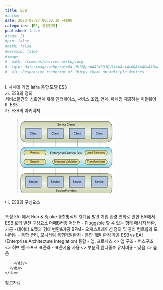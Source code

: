 ```yaml
---
title: ESB
#author: 
date: 2023-09-27 00:00:10 +0800
categories: [PE, 경영전략]
published: false
#tags: []
#pin: false
#math: false
#mermaid: false
#image:
#  path: /commons/devices-mockup.png
#  lqip: data:image/webp;base64,UklGRpoAAABXRUJQVlA4WAoAAAAQAAAADwAABwAAQUxQSDIAAAARL0AmbZurmr57yyIiqE8oiG0bejIYEQTgqiDA9vqnsUSI6H+oAERp2HZ65qP/VIAWAFZQOCBCAAAA8AEAnQEqEAAIAAVAfCWkAALp8sF8rgRgAP7o9FDvMCkMde9PK7euH5M1m6VWoDXf2FkP3BqV0ZYbO6NA/VFIAAAA
#  alt: Responsive rendering of Chirpy theme on multiple devices.
---
```


<div class="post-wrap">
  <div class="para">
    <div class="para-title">
      I. 차세대 기업 Infra 통합 모델 ESB
    </div>
    <div class="para-cntnt">
      <div class="para">
        <div class="para-title">
          가. ESB의 정의
        </div>
        <div class="para-cntnt">
            서비스들간의 상호연계 위해 인터페이스, 서비스 조합, 연계, 메세징 제공하는 미들웨어 
        </div>
      </div>
    </div>
  </div>
  
  <div class="para">
    <div class="para-title">
      II. ESB
    </div>
    <div class="para-cntnt">
      <div class="para">
        <div class="para-title">
          가. ESB의 아키텍처
        </div>
        <div class="para-cntnt">
          <figure class="post-figure">
            <img src="/assets/img/posts/ESB.png" alt="ESB">
<!--            <figcaption>Source: Unveiling the Metaverse: Exploring Emerging Trends, Multifaceted Perspectives, and Future Challenges</figcaption>-->
          </figure>
        </div>
      </div>
      <div class="para">
        <div class="para-title">
          나. ESB의 구성요소
        </div>
        <div class="para-cntnt">
          <table class="post-table">
          </table>
          특징
  EAI 에서 Hub &amp; Spoke 통합방식의 한계점 발견
  기업 환경 변화로 인한 EAI에서 ESB 로의 발전
구성요소 어메B컨통
  어댑터 - Pluggable 할 수 있는 형태
  메시지 변환, 가공 - 데이터 포맷과 형태 변환&amp;가공
  BPM - 오케스트레이션 정의 및 관리
  컨트롤과 모니터링 - 통합 관리, 모니터링
  통합개발환경 - 통합 개발 환경 제공
ESB vs EAI (Enterprise Architecture Integration)
  통합 - 앱, 프로세스 &lt;&gt; 앱
  구조 - 버스구조 &lt;&gt; 허브 앤 스포크
  표준화 - 표준기술 사용 &lt;&gt; 부분적 벤더종속
  유지비용 - 낮음 &lt;&gt; 높음

        </div>
      </div>
    </div>
  </div>

  <div class="refr-wrap">
    <div class="refr-title">
        참고자료
    </div>
    <ol class="refr-list">
    <!--    <li>(나현식, 최대선) <a target="_blank" href="https://scienceon.kisti.re.kr/commons/util/originalView.do?cn=JAKO202225948430499&oCn=JAKO202225948430499&dbt=JAKO&journal=NJOU00291864">메타버스 보안 위협 요소 및 대응 방안 검토</a></li>-->
    <!--    <li>(M. Uddin, S. Manickam, H. Ullah, M. Obaidat and A. Dandoush) <a target="_blank" href="https://ieeexplore.ieee.org/abstract/document/10138386">Unveiling the Metaverse: Exploring Emerging Trends, Multifaceted Perspectives, and Future Challenges</a></li>-->
    </ol>
  </div>
</div>
